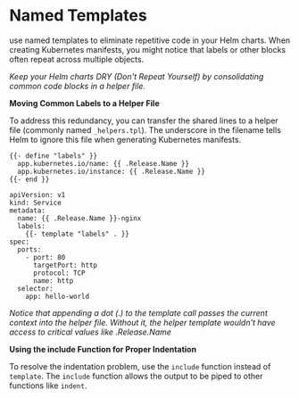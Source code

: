 # Named Templates

use named templates to eliminate repetitive code in your Helm charts. When creating Kubernetes manifests, you might notice that labels or other blocks often repeat across multiple objects.

*Keep your Helm charts DRY (Don't Repeat Yourself) by consolidating common code blocks in a helper file.*

**Moving Common Labels to a Helper File**

To address this redundancy, you can transfer the shared lines to a helper file (commonly named ```_helpers.tpl```). The underscore in the filename tells Helm to ignore this file when generating Kubernetes manifests. 

```
{{- define "labels" }}
  app.kubernetes.io/name: {{ .Release.Name }}
  app.kubernetes.io/instance: {{ .Release.Name }}
{{- end }}
```

```
apiVersion: v1
kind: Service
metadata:
  name: {{ .Release.Name }}-nginx
  labels:
    {{- template "labels" . }}
spec:
  ports:
    - port: 80
      targetPort: http
      protocol: TCP
      name: http
  selector:
    app: hello-world
```

*Notice that appending a dot (.) to the template call passes the current context into the helper file. Without it, the helper template wouldn’t have access to critical values like .Release.Name*

**Using the include Function for Proper Indentation**

To resolve the indentation problem, use the ```include``` function instead of ```template```. The ```include``` function allows the output to be piped to other functions like ```indent```.